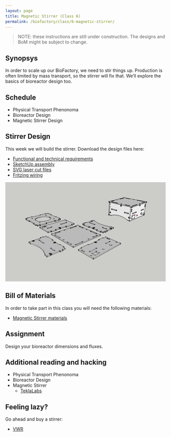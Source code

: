 ```yaml
---
layout: page
title: Magnetic Stirrer (Class 6)
permalink: /biofactory/class/6-magnetic-stirrer/
---
```


> NOTE: these instructions are still under construction. The designs and BoM might be subject to change.

## Synopsys

In order to scale up our BioFactory, we need to stir things up. Production is often limited by mass transport, so the stirrer will fix that. We’ll explore the basics of bioreactor design too.

## Schedule

* Physical Transport Phenonoma
* Bioreactor Design
* Magnetic Stirrer Design

## Stirrer Design

This week we will build the stirrer. Download the design files here:

* [Functional and technical requirements](/biofactory/class/6-stirrer/requirements/)
* [SketchUp assembly](/biofactory/class/6/Magnetic-Stirrer-Sketchup.skp)
* [SVG laser cut files](/biofactory/class/6/Magnetic-Stirrer-SVGs.zip)
* [Fritzing wiring](/biofactory/class/6/Magnetic-Stirrer-Fritzing.fzz)

![Magnetic Strirrer](/biofactory/class/6/Magnetic-Stirrer.png)

## Bill of Materials

In order to take part in this class you will need the following materials:

* [Magnetic Stirrer materials](/biofactory/class/6-magnetic-stirrer/stirrer-materials/)

## Assignment

Design your bioreactor dimensions and fluxes.

## Additional reading and hacking

* Physical Transport Phenonoma
* Bioreactor Design
* Magnetic Stirrer
  * [TeklaLabs](http://www.teklalabs.org/magnetic-stirrer/)

## Feeling lazy?

Go ahead and buy a stirrer:

* [VWR](https://us.vwr.com/store/catalog/category.jsp?id=597830)
